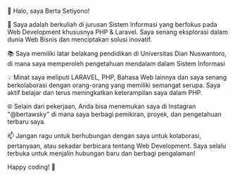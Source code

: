👋 Halo, saya Berta Setiyono!

🚀 Saya adalah berkuliah di jurusan Sistem Informasi yang berfokus pada Web Development khususnya PHP & Laravel. Saya senang eksplorasi dalam dunia Web Bisnis dan menciptakan solusi inovatif.

📚 Saya memiliki latar belakang pendidikan di Universitas Dian Nuswantoro, di mana saya memperoleh pengetahuan mendalam dalam Sistem Informasi

💡 Minat saya meliputi LARAVEL, PHP, Bahasa Web lainnya dan saya senang berkolaborasi dengan orang-orang yang memiliki semangat serupa. Saya aktif belajar dan terus meningkatkan keterampilan saya dalam PHP.

🌐 Selain dari pekerjaan, Anda bisa menemukan saya di Instagran "@bertawsky" di mana saya berbagi pemikiran, proyek, dan pengetahuan terbaru saya.

📫 Jangan ragu untuk berhubungan dengan saya untuk kolaborasi, pertanyaan, atau sekadar berbicara tentang Web Development. Saya selalu terbuka untuk menjalin hubungan baru dan berbagi pengalaman!

Happy coding! 🚀
<!---
Bertawsky031/Bertawsky031 is a ✨ special ✨ repository because its `README.md` (this file) appears on your GitHub profile.
You can click the Preview link to take a look at your changes.
--->
